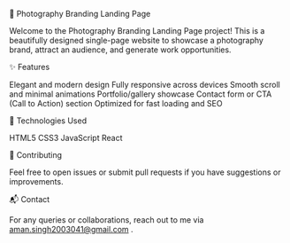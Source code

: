 📸 Photography Branding Landing Page

Welcome to the Photography Branding Landing Page project!
This is a beautifully designed single-page website to showcase a photography brand, attract an audience, and generate work opportunities.

✨ Features

Elegant and modern design
Fully responsive across devices
Smooth scroll and minimal animations
Portfolio/gallery showcase 
Contact form or CTA (Call to Action) section
Optimized for fast loading and SEO

🚀 Technologies Used

HTML5
CSS3
JavaScript 
React

🙌 Contributing

Feel free to open issues or submit pull requests if you have suggestions or improvements.

📬 Contact

For any queries or collaborations, reach out to me via aman.singh2003041@gmail.com .
